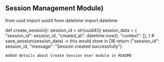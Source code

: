 ## Session Management Module)

from uuid import uuid4
from datetime import datetime

def create_session():
    session_id = str(uuid4())
    session_data = {
        "session_id": session_id,
        "created_at": datetime.now(),
        "context": [],
    }
    # save_session(session_data) → this would store in DB
    return {"session_id": session_id, "message": "Session created successfully"}


    Added details about Create Session User module in README

